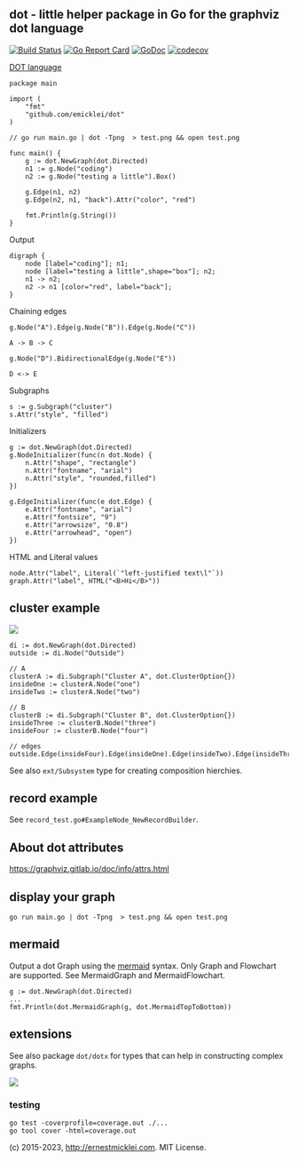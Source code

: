 ## dot - little helper package in Go for the graphviz dot language

[![Build Status](https://travis-ci.org/emicklei/proto.png)](https://travis-ci.org/emicklei/dot)
[![Go Report Card](https://goreportcard.com/badge/github.com/emicklei/dot)](https://goreportcard.com/report/github.com/emicklei/dot)
[![GoDoc](https://pkg.go.dev/badge/github.com/emicklei/dot)](https://pkg.go.dev/github.com/emicklei/dot)
[![codecov](https://codecov.io/gh/emicklei/dot/branch/master/graph/badge.svg)](https://codecov.io/gh/emicklei/dot)

[DOT language](http://www.graphviz.org/doc/info/lang.html)

	package main
	
	import (
		"fmt"	
		"github.com/emicklei/dot"
	)
	
	// go run main.go | dot -Tpng  > test.png && open test.png
	
	func main() {
		g := dot.NewGraph(dot.Directed)
		n1 := g.Node("coding")
		n2 := g.Node("testing a little").Box()
	
		g.Edge(n1, n2)
		g.Edge(n2, n1, "back").Attr("color", "red")
	
		fmt.Println(g.String())
	}

Output

	digraph {
		node [label="coding"]; n1;
		node [label="testing a little",shape="box"]; n2;
		n1 -> n2;
		n2 -> n1 [color="red", label="back"];
	}

Chaining edges

	g.Node("A").Edge(g.Node("B")).Edge(g.Node("C"))
	
	A -> B -> C

	g.Node("D").BidirectionalEdge(g.Node("E"))

	D <-> E

Subgraphs

	s := g.Subgraph("cluster")
	s.Attr("style", "filled")


Initializers

	g := dot.NewGraph(dot.Directed)
	g.NodeInitializer(func(n dot.Node) {
		n.Attr("shape", "rectangle")
		n.Attr("fontname", "arial")
		n.Attr("style", "rounded,filled")
	})

	g.EdgeInitializer(func(e dot.Edge) {
		e.Attr("fontname", "arial")
		e.Attr("fontsize", "9")
		e.Attr("arrowsize", "0.8")
		e.Attr("arrowhead", "open")
	})

HTML and Literal values

	node.Attr("label", Literal(`"left-justified text\l"`))
	graph.Attr("label", HTML("<B>Hi</B>"))

## cluster example

![](./doc/cluster.png)

	di := dot.NewGraph(dot.Directed)
	outside := di.Node("Outside")

	// A
	clusterA := di.Subgraph("Cluster A", dot.ClusterOption{})
	insideOne := clusterA.Node("one")
	insideTwo := clusterA.Node("two")
	
	// B
	clusterB := di.Subgraph("Cluster B", dot.ClusterOption{})
	insideThree := clusterB.Node("three")
	insideFour := clusterB.Node("four")

	// edges
	outside.Edge(insideFour).Edge(insideOne).Edge(insideTwo).Edge(insideThree).Edge(outside)

See also `ext/Subsystem` type for creating composition hierchies.


## record example

See `record_test.go#ExampleNode_NewRecordBuilder`.

## About dot attributes

https://graphviz.gitlab.io/doc/info/attrs.html

## display your graph

	go run main.go | dot -Tpng  > test.png && open test.png

## mermaid

Output a dot Graph using the [mermaid](https://mermaid-js.github.io/mermaid/#/README) syntax.
Only Graph and Flowchart are supported. See MermaidGraph and MermaidFlowchart.

```
g := dot.NewGraph(dot.Directed)
...
fmt.Println(dot.MermaidGraph(g, dot.MermaidTopToBottom))
```

## extensions

See also package `dot/dotx` for types that can help in constructing complex graphs.

![](./doc/TestExampleSubsystemSameGraph.png)

### testing

	go test -coverprofile=coverage.out ./...
	go tool cover -html=coverage.out

(c) 2015-2023, http://ernestmicklei.com. MIT License.
